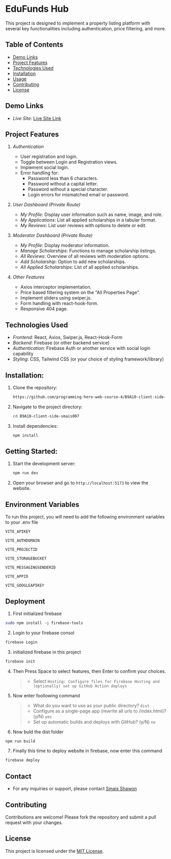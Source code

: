 
# EduFunds Hub

This project is designed to implement a property listing platform with several key functionalities including authentication, price filtering, and more.

## Table of Contents

- [Demo Links](#demo-links)
- [Project Features](#project-features)
- [Technologies Used](#technologies-used)
- [Installation](#installation)
- [Usage](#usage)
- [Contributing](#contributing)
- [License](#license)

## Demo Links

- *Live Site*: [Live Site Link](https://smais-scholarship-management.web.app/)


## Project Features

1. *Authentication*
    - User registration and login.
    - Toggle between Login and Registration views.
    - Implement social login.
    - Error handling for:
      - Password less than 6 characters.
      - Password without a capital letter.
      - Password without a special character.
      - Login errors for mismatched email or password.

2. *User Dashboard (Private Route)*
    - *My Profile*: Display user information such as name, image, and role.
    - *My Applications*: List all applied scholarships in a tabular format.
    - *My Reviews*: List user reviews with options to delete or edit.

3. *Moderator Dashboard (Private Route)*
    - *My Profile*: Display moderator information.
    - *Manage Scholarships*: Functions to manage scholarship listings.
    - *All Reviews*: Overview of all reviews with moderation options.
    - *Add Scholarship*: Option to add new scholarships.
    - *All Applied Scholarships*: List of all applied scholarships.

4. *Other Features*
    - Axios interceptor implementation.
    - Price based filtering system on the "All Properties Page".
    - Implement sliders using swiper.js.
    - Form handling with react-hook-form.
    - Responsive 404 page.

## Technologies Used

- *Frontend*: React, Axios, Swiper.js, React-Hook-Form
- *Backend*: Firebase (or other backend service)
- *Authentication*: Firebase Auth or another service with social login capability
- *Styling*: CSS, Tailwind CSS (or your choice of styling framework/library)

## Installation:

1. Clone the repository:
   ```bash
   https://github.com/programming-hero-web-course-4/B9A10-client-side-smais007
   ```
2. Navigate to the project directory:
   ```bash
   cd B9A10-client-side-smais007
   ```
3. Install dependencies:
   ```bash
   npm install
   ```

## Getting Started:

1. Start the development server:
   ```bash
   npm run dev
   ```
2. Open your browser and go to `http://localhost:5173` to view the website.

## Environment Variables

To run this project, you will need to add the following environment variables to your .env file

`VITE_APIKEY`

`VITE_AUTHDOMAIN`

`VITE_PROJECTID`

`VITE_STORAGEBUCKET`

`VITE_MESSAGINGSENDERID`

`VITE_APPID`

`VITE_GOOGLEAPIKEY`

## Deployment

1. First initialized firebase

```bash
sudo npm install -g firebase-tools
```

2. Login to your firebase consol

```bash
firebase Login
```

3. initialized firebase in this project

```bash
firebase init
```

4. Then Press Space to select features, then Enter to confirm your choices.

   > - Select `Hosting: Configure files for Firebase Hosting and (optionally) set up GitHub Action deploys`

5. Now enter foollowing command

   > - What do you want to use as your public directory? `dist`
   > - Configure as a single-page app (rewrite all urls to /index.html)? (y/N) `yes`
   > - Set up automatic builds and deploys with GitHub? (y/N) `no`

6. Now buld the dist folder

```bash
npm run build
```

7. Finally this time to deploy website in firebase, now enter this command

```bash
firebase deploy
```

## Contact

- For any inquiries or support, please contact [Smais Shawon](https://www.github.com/smais007)

## Contributing

Contributions are welcome! Please fork the repository and submit a pull request with your changes.

## License

This project is licensed under the [MIT License](LICENSE).
